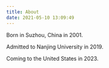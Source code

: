 ```yaml
---
title: About
date: 2021-05-10 13:09:49
---
```


Born in  Suzhou, China in 2001.

Admitted to Nanjing University in 2019.

Coming to the United States in 2023.

